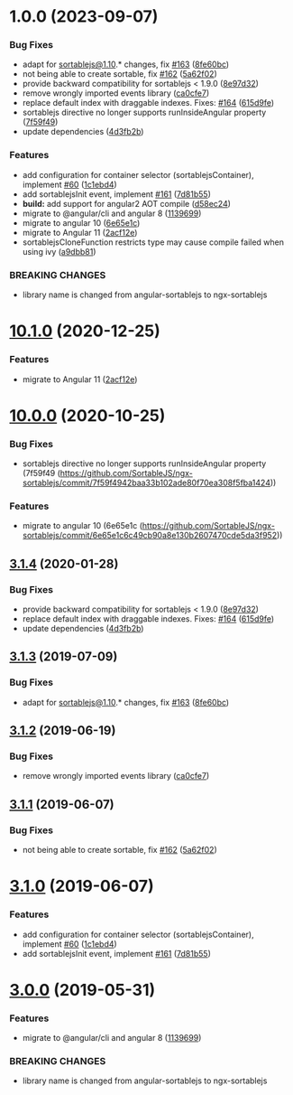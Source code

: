# 1.0.0 (2023-09-07)


### Bug Fixes

* adapt for sortablejs@1.10.* changes, fix [#163](https://github.com/moddi3/ngx-sortablejs/issues/163) ([8fe60bc](https://github.com/moddi3/ngx-sortablejs/commit/8fe60bc05e238a98518295d930f528aeee1c3223))
* not being able to create sortable, fix [#162](https://github.com/moddi3/ngx-sortablejs/issues/162) ([5a62f02](https://github.com/moddi3/ngx-sortablejs/commit/5a62f0247c46d135e142df834445151bc7d03dba))
* provide backward compatibility for sortablejs < 1.9.0 ([8e97d32](https://github.com/moddi3/ngx-sortablejs/commit/8e97d32a7b06e013d2fde8283f40665ea9f07205))
* remove wrongly imported events library ([ca0cfe7](https://github.com/moddi3/ngx-sortablejs/commit/ca0cfe702e6fff6f118ec2b8a5fb59ec0ed1f954))
* replace default index with draggable indexes. Fixes: [#164](https://github.com/moddi3/ngx-sortablejs/issues/164) ([615d9fe](https://github.com/moddi3/ngx-sortablejs/commit/615d9fe62a1d4c07a2baed98714af12b845e9bc6))
* sortablejs directive no longer supports runInsideAngular property ([7f59f49](https://github.com/moddi3/ngx-sortablejs/commit/7f59f4942baa33b102ade80f70ea308f5fba1424))
* update dependencies ([4d3fb2b](https://github.com/moddi3/ngx-sortablejs/commit/4d3fb2b9d3fc8be15348cfa7c630b4f1cd34c8bb))


### Features

* add configuration for container selector (sortablejsContainer), implement [#60](https://github.com/moddi3/ngx-sortablejs/issues/60) ([1c1ebd4](https://github.com/moddi3/ngx-sortablejs/commit/1c1ebd4bf79e855aa90b2f6f0bb43e9b6ab0f052))
* add sortablejsInit event, implement [#161](https://github.com/moddi3/ngx-sortablejs/issues/161) ([7d81b55](https://github.com/moddi3/ngx-sortablejs/commit/7d81b55e4fe7fb987596c0b093989137e2c4bba1))
* **build:** add support for angular2 AOT compile ([d58ec24](https://github.com/moddi3/ngx-sortablejs/commit/d58ec24f9d8249081ee342f7dd016565f8ae0332))
* migrate to @angular/cli and angular 8 ([1139699](https://github.com/moddi3/ngx-sortablejs/commit/11396994e12bb43a028c66cb753226ca4a37435d))
* migrate to angular 10 ([6e65e1c](https://github.com/moddi3/ngx-sortablejs/commit/6e65e1c6c49cb90a8e130b2607470cde5da3f952))
* migrate to Angular 11 ([2acf12e](https://github.com/moddi3/ngx-sortablejs/commit/2acf12e239e3f97ef4c26ea52295ae4007197798))
* sortablejsCloneFunction restricts type may cause compile failed when using ivy ([a9dbb81](https://github.com/moddi3/ngx-sortablejs/commit/a9dbb81efbab7d740f177635738990e0c7a4d34e))


### BREAKING CHANGES

* library name is changed from angular-sortablejs to ngx-sortablejs

# [10.1.0](https://github.com/SortableJS/ngx-sortablejs/compare/v10.0.0...v10.1.0) (2020-12-25)


### Features

* migrate to Angular 11 ([2acf12e](https://github.com/SortableJS/ngx-sortablejs/commit/2acf12e239e3f97ef4c26ea52295ae4007197798))

# [10.0.0](https://github.com/SortableJS/ngx-sortablejs/compare/v3.1.4...v10.0.0) (2020-10-25)

### Bug Fixes

* sortablejs directive no longer supports runInsideAngular property (7f59f49 (https://github.com/SortableJS/ngx-sortablejs/commit/7f59f4942baa33b102ade80f70ea308f5fba1424))

### Features

* migrate to angular 10 (6e65e1c (https://github.com/SortableJS/ngx-sortablejs/commit/6e65e1c6c49cb90a8e130b2607470cde5da3f952))

## [3.1.4](https://github.com/SortableJS/angular-sortablejs/compare/v3.1.3...v3.1.4) (2020-01-28)


### Bug Fixes

* provide backward compatibility for sortablejs < 1.9.0 ([8e97d32](https://github.com/SortableJS/angular-sortablejs/commit/8e97d32a7b06e013d2fde8283f40665ea9f07205))
* replace default index with draggable indexes. Fixes: [#164](https://github.com/SortableJS/angular-sortablejs/issues/164) ([615d9fe](https://github.com/SortableJS/angular-sortablejs/commit/615d9fe62a1d4c07a2baed98714af12b845e9bc6))
* update dependencies ([4d3fb2b](https://github.com/SortableJS/angular-sortablejs/commit/4d3fb2b9d3fc8be15348cfa7c630b4f1cd34c8bb))

## [3.1.3](https://github.com/SortableJS/angular-sortablejs/compare/v3.1.2...v3.1.3) (2019-07-09)


### Bug Fixes

* adapt for sortablejs@1.10.* changes, fix [#163](https://github.com/SortableJS/angular-sortablejs/issues/163) ([8fe60bc](https://github.com/SortableJS/angular-sortablejs/commit/8fe60bc))

## [3.1.2](https://github.com/SortableJS/angular-sortablejs/compare/v3.1.1...v3.1.2) (2019-06-19)


### Bug Fixes

* remove wrongly imported events library ([ca0cfe7](https://github.com/SortableJS/angular-sortablejs/commit/ca0cfe7))

## [3.1.1](https://github.com/SortableJS/angular-sortablejs/compare/v3.1.0...v3.1.1) (2019-06-07)


### Bug Fixes

* not being able to create sortable, fix [#162](https://github.com/SortableJS/angular-sortablejs/issues/162) ([5a62f02](https://github.com/SortableJS/angular-sortablejs/commit/5a62f02))

# [3.1.0](https://github.com/SortableJS/angular-sortablejs/compare/v3.0.0...v3.1.0) (2019-06-07)


### Features

* add configuration for container selector (sortablejsContainer), implement [#60](https://github.com/SortableJS/angular-sortablejs/issues/60) ([1c1ebd4](https://github.com/SortableJS/angular-sortablejs/commit/1c1ebd4))
* add sortablejsInit event, implement [#161](https://github.com/SortableJS/angular-sortablejs/issues/161) ([7d81b55](https://github.com/SortableJS/angular-sortablejs/commit/7d81b55))

# [3.0.0](https://github.com/SortableJS/angular-sortablejs/compare/v2.7.0...v3.0.0) (2019-05-31)


### Features

* migrate to @angular/cli and angular 8 ([1139699](https://github.com/SortableJS/angular-sortablejs/commit/1139699))


### BREAKING CHANGES

* library name is changed from angular-sortablejs to ngx-sortablejs
